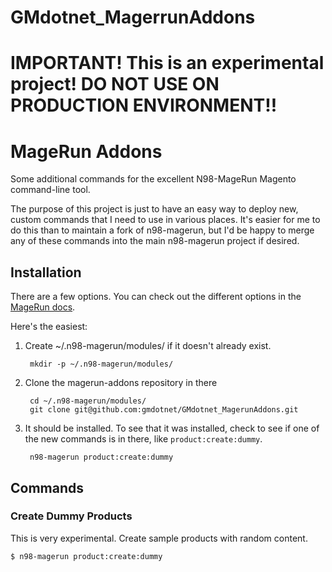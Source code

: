 GMdotnet_MagerrunAddons
=======================

# IMPORTANT! This is an experimental project! DO NOT USE ON PRODUCTION ENVIRONMENT!!

MageRun Addons
==============

Some additional commands for the excellent N98-MageRun Magento command-line tool.

The purpose of this project is just to have an easy way to deploy new, custom
commands that I need to use in various places.  It's easier for me to do this
than to maintain a fork of n98-magerun, but I'd be happy to merge any of these
commands into the main n98-magerun project if desired.

Installation
------------
There are a few options.  You can check out the different options in the [MageRun
docs](http://magerun.net/introducting-the-new-n98-magerun-module-system/).

Here's the easiest:

1. Create ~/.n98-magerun/modules/ if it doesn't already exist.

        mkdir -p ~/.n98-magerun/modules/

2. Clone the magerun-addons repository in there

        cd ~/.n98-magerun/modules/
        git clone git@github.com:gmdotnet/GMdotnet_MagerunAddons.git

3. It should be installed.  To see that it was installed, check to see if one of the new commands is in there, like `product:create:dummy`.

        n98-magerun product:create:dummy

Commands
--------

### Create Dummy Products ###

This is very experimental. Create sample products with random content.

    $ n98-magerun product:create:dummy